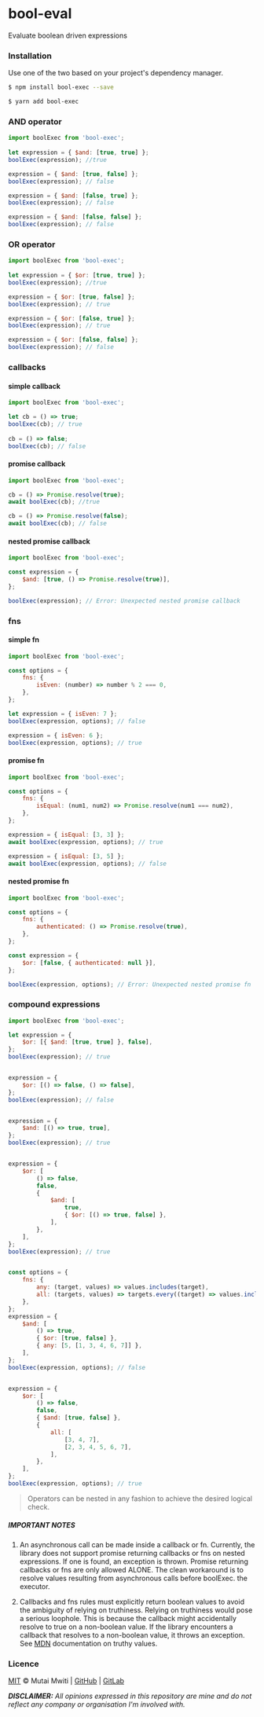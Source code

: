 # bool-eval
Evaluate boolean driven expressions


### Installation

Use one of the two based on your project's dependency manager.

```bash
$ npm install bool-exec --save

$ yarn add bool-exec
```

### AND operator

```javascript
import boolExec from 'bool-exec';
    
let expression = { $and: [true, true] };
boolExec(expression); //true

expression = { $and: [true, false] };
boolExec(expression); // false

expression = { $and: [false, true] };
boolExec(expression); // false

expression = { $and: [false, false] };
boolExec(expression); // false
```

### OR operator

```javascript
import boolExec from 'bool-exec';
    
let expression = { $or: [true, true] };
boolExec(expression); //true

expression = { $or: [true, false] };
boolExec(expression); // true

expression = { $or: [false, true] };
boolExec(expression); // true

expression = { $or: [false, false] };
boolExec(expression); // false
```

### callbacks

#### simple callback
```javascript
import boolExec from 'bool-exec';

let cb = () => true;
boolExec(cb); // true
    
cb = () => false;
boolExec(cb); // false
```

#### promise callback
```javascript
import boolExec from 'bool-exec';

cb = () => Promise.resolve(true);
await boolExec(cb); //true

cb = () => Promise.resolve(false);
await boolExec(cb); // false
```

#### nested promise callback
```javascript
import boolExec from 'bool-exec';

const expression = {
    $and: [true, () => Promise.resolve(true)],
};

boolExec(expression); // Error: Unexpected nested promise callback
```


### fns

#### simple fn
```javascript
import boolExec from 'bool-exec';

const options = {
    fns: {
        isEven: (number) => number % 2 === 0,
    },
};

let expression = { isEven: 7 };
boolExec(expression, options); // false

expression = { isEven: 6 };
boolExec(expression, options); // true
```

#### promise fn
```javascript
import boolExec from 'bool-exec';

const options = {
    fns: {
        isEqual: (num1, num2) => Promise.resolve(num1 === num2),
    },
};

expression = { isEqual: [3, 3] };
await boolExec(expression, options); // true

expression = { isEqual: [3, 5] };
await boolExec(expression, options); // false
```

#### nested promise fn
```javascript
import boolExec from 'bool-exec';

const options = {
    fns: {
        authenticated: () => Promise.resolve(true),
    },
};

const expression = {
    $or: [false, { authenticated: null }],
};

boolExec(expression, options); // Error: Unexpected nested promise fn
```

### compound expressions
```javascript
import boolExec from 'bool-exec';

let expression = {
    $or: [{ $and: [true, true] }, false],
};
boolExec(expression); // true


expression = {
    $or: [() => false, () => false],
};
boolExec(expression); // false


expression = {
    $and: [() => true, true],
};
boolExec(expression); // true


expression = {
    $or: [
        () => false,
        false,
        {
            $and: [
                true,
                { $or: [() => true, false] },
            ],
        },
    ],
};
boolExec(expression); // true


const options = {
    fns: {
        any: (target, values) => values.includes(target),
        all: (targets, values) => targets.every((target) => values.includes(target)),
    },
};
expression = {
    $and: [
        () => true,
        { $or: [true, false] },
        { any: [5, [1, 3, 4, 6, 7]] },
    ],
};
boolExec(expression, options); // false


expression = {
    $or: [
        () => false,
        false,
        { $and: [true, false] },
        {
            all: [
                [3, 4, 7],
                [2, 3, 4, 5, 6, 7],
            ],
        },
    ],
};
boolExec(expression, options); // true
```

> Operators can be nested in any fashion to achieve the desired logical check.

##### IMPORTANT NOTES

1. An asynchronous call can be made inside a callback or fn. Currently, the library does not support promise returning 
   callbacks or fns on nested expressions. If one is found, an exception is thrown. Promise returning callbacks or fns 
   are only allowed ALONE. The clean workaround is to resolve values resulting from asynchronous calls before boolExec.
   the executor.

2. Callbacks and fns rules must explicitly return boolean values to avoid the ambiguity of relying on truthiness. 
   Relying on truthiness would pose a serious loophole. This is because the callback might accidentally resolve to true
   on a non-boolean value. If the library encounters a callback that resolves to a non-boolean value, it throws an
   exception. See [MDN](https://developer.mozilla.org/en-US/docs/Glossary/Truthy) documentation on truthy values.


### Licence

[MIT](https://mit-license.org/) © Mutai Mwiti |
[GitHub](https://github.com/mutaimwiti) |
[GitLab](https://gitlab.com/mutaimwiti)

_**DISCLAIMER:**_
_All opinions expressed in this repository are mine and do not reflect any company or organisation I'm involved with._
